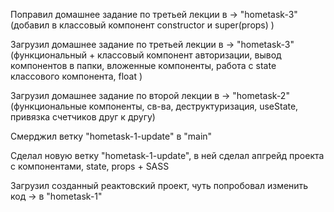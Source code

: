 Поправил домашнее задание по третьей лекции в   -> "hometask-3" (добавил в классовый компонент constructor и super(props) )

Загрузил домашнее задание по третьей лекции в   -> "hometask-3" (функциональный + классовый компонент авторизации, вывод компонентов в папки, вложенные компоненты, работа с state классового компонента, float )

Загрузил домашнее задание по второй лекции в   -> "hometask-2" (функциональные компоненты, св-ва, деструктуризация, useState, привязка счетчиков друг к другу)

Смерджил ветку "hometask-1-update" в "main"

Сделал новую ветку "hometask-1-update", в ней сделал апгрейд проекта с компонентами, state, props + SASS

Загрузил созданный реактовский проект, чуть попробовал изменить код   -> в "hometask-1"
